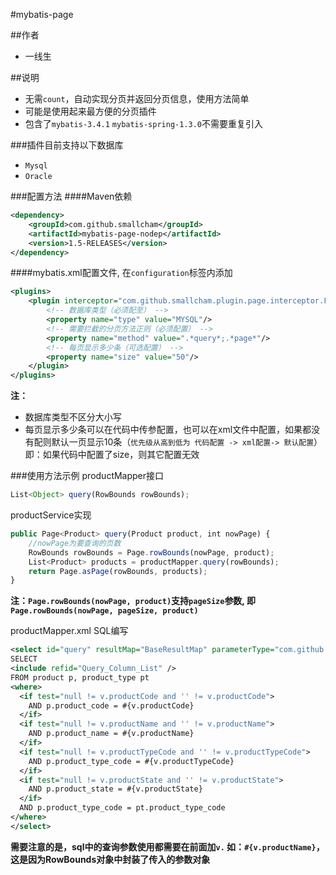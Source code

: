 #mybatis-page

##作者
- 一线生

##说明
- 无需`count`，自动实现分页并返回分页信息，使用方法简单
- 可能是使用起来最方便的分页插件
- 包含了`mybatis-3.4.1` `mybatis-spring-1.3.0`不需要重复引入

###插件目前支持以下数据库
- `Mysql`
- `Oracle`

###配置方法
####Maven依赖
```xml
<dependency>
    <groupId>com.github.smallcham</groupId>
    <artifactId>mybatis-page-nodep</artifactId>
    <version>1.5-RELEASES</version>
</dependency>
```

####mybatis.xml配置文件, 在`configuration`标签内添加
```xml
<plugins>
    <plugin interceptor="com.github.smallcham.plugin.page.interceptor.FastPage">
    	<!-- 数据库类型（必须配至） -->
		<property name="type" value="MYSQL"/>
		<!-- 需要拦截的分页方法正则（必须配置） -->
		<property name="method" value=".*query*;.*page*"/>
		<!-- 每页显示多少条（可选配置） -->
		<property name="size" value="50"/>
	</plugin>
</plugins>
```
<b>注：</b>
- 数据库类型不区分大小写
- 每页显示多少条可以在代码中传参配置，也可以在xml文件中配置，如果都没有配则默认一页显示10条（`优先级从高到低为 代码配置 -> xml配置-> 默认配置`）即：如果代码中配置了size，则其它配置无效

###使用方法示例
productMapper接口
```js
List<Object> query(RowBounds rowBounds);
```

productService实现
```js
public Page<Product> query(Product product, int nowPage) {
    //nowPage为要查询的页数
    RowBounds rowBounds = Page.rowBounds(nowPage, product);
    List<Product> products = productMapper.query(rowBounds);
    return Page.asPage(rowBounds, products);
}
```
<b>注：`Page.rowBounds(nowPage, product)`支持`pageSize`参数, 即 `Page.rowBounds(nowPage, pageSize, product)`</b>

productMapper.xml SQL编写
```xml
<select id="query" resultMap="BaseResultMap" parameterType="com.github.smallcham.plugin.page.support.RowBounds">
SELECT
<include refid="Query_Column_List" />
FROM product p, product_type pt
<where>
  <if test="null != v.productCode and '' != v.productCode">
    AND p.product_code = #{v.productCode}
  </if>
  <if test="null != v.productName and '' != v.productName">
    AND p.product_name = #{v.productName}
  </if>
  <if test="null != v.productTypeCode and '' != v.productTypeCode">
    AND p.product_type_code = #{v.productTypeCode}
  </if>
  <if test="null != v.productState and '' != v.productState">
    AND p.product_state = #{v.productState}
  </if>
  AND p.product_type_code = pt.product_type_code
</where>
</select>
```
<b>需要注意的是，sql中的查询参数使用都需要在前面加`v.` 如：`#{v.productName}`，这是因为RowBounds对象中封装了传入的参数对象</b>


